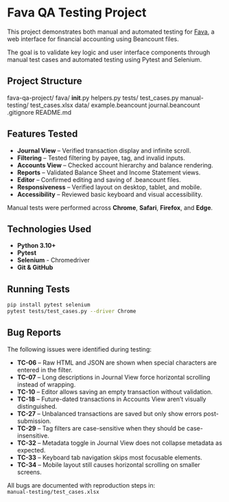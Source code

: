 # Fava QA Testing Project

This project demonstrates both manual and automated testing for [Fava](https://beancount.github.io/fava/), a web interface for financial accounting using Beancount files.

The goal is to validate key logic and user interface components through manual test cases and automated testing using Pytest and Selenium.


## Project Structure

fava-qa-project/
    fava/
        __init__.py
        helpers.py
    tests/
        test_cases.py
    manual-testing/ 
        test_cases.xlsx 
        data/ 
            example.beancount
            journal.beancount
    .gitignore
    README.md


## Features Tested

- **Journal View** – Verified transaction display and infinite scroll.
- **Filtering** – Tested filtering by payee, tag, and invalid inputs.
- **Accounts View** – Checked account hierarchy and balance rendering.
- **Reports** – Validated Balance Sheet and Income Statement views.
- **Editor** – Confirmed editing and saving of .beancount files.
- **Responsiveness** – Verified layout on desktop, tablet, and mobile.
- **Accessibility** – Reviewed basic keyboard and visual accessibility.

Manual tests were performed across **Chrome**, **Safari**, **Firefox**, and **Edge**.


## Technologies Used

- **Python 3.10+**  
- **Pytest** 
- **Selenium** - Chromedriver
- **Git & GitHub**  


## Running Tests

```bash
pip install pytest selenium
pytest tests/test_cases.py --driver Chrome
```


## Bug Reports

The following issues were identified during testing:

- **TC-06** – Raw HTML and JSON are shown when special characters are entered in the filter.  
- **TC-07** – Long descriptions in Journal View force horizontal scrolling instead of wrapping.  
- **TC-10** – Editor allows saving an empty transaction without validation.  
- **TC-18** – Future-dated transactions in Accounts View aren’t visually distinguished.  
- **TC-27** – Unbalanced transactions are saved but only show errors post-submission.  
- **TC-29** – Tag filters are case-sensitive when they should be case-insensitive.  
- **TC-32** – Metadata toggle in Journal View does not collapse metadata as expected.  
- **TC-33** – Keyboard tab navigation skips most focusable elements.  
- **TC-34** – Mobile layout still causes horizontal scrolling on smaller screens.

All bugs are documented with reproduction steps in:  
`manual-testing/test_cases.xlsx`
